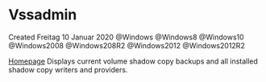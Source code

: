 # Vssadmin
Created Freitag 10 Januar 2020
@Windows @Windows8 @Windows10 @Windows2008 @Windows208R2 @Windows2012 @Windows2012R2

[Homepage](https://docs.microsoft.com/en-us/previous-versions/windows/it-pro/windows-server-2012-R2-and-2012/cc754968(v=ws.11))
Displays current volume shadow copy backups and all installed shadow copy writers and providers.

